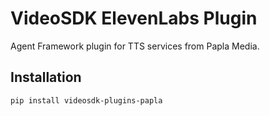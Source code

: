 # VideoSDK ElevenLabs Plugin

Agent Framework plugin for TTS services from Papla Media.

## Installation

```bash
pip install videosdk-plugins-papla
```